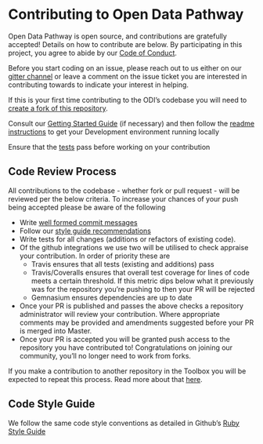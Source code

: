 # Contributing to Open Data Pathway

Open Data Pathway is open source, and contributions are gratefully accepted!
Details on how to contribute are below. By participating in this project, you agree to abide by our [Code of Conduct](https://github.com/theodi/pathway/blob/CODE_OF_CONDUCT.md).

Before you start coding on an issue, please reach out to us either on our [gitter channel](https://gitter.im/theodi/toolbox) or leave a comment on the issue ticket you are interested in contributing towards to indicate your interest in helping.

If this is your first time contributing to the ODI’s codebase you will need to [create a fork of this repository](https://help.github.com/articles/fork-a-repo/).

Consult our [Getting Started Guide](https://github.com/theodi/toolbox/wiki/Developers-Guide:-Getting-Started) (if necessary) and then follow the [readme instructions](https://github.com/theodi/pathway/blob/master/README.md#development) to get your Development environment running locally

Ensure that the [tests](https://github.com/theodi/pathway/blob/master/README.md#tests) pass before working on your contribution

## Code Review Process

All contributions to the codebase - whether fork or pull request - will be reviewed per the below criteria.
To increase your chances of your push being accepted please be aware of the following
- Write [well formed commit messages](http://tbaggery.com/2008/04/19/a-note-about-git-commit-messages.html)
- Follow our [style guide recommendations](https://github.com/theodi/toolbox/blob/README.md#code-style-guide)
- Write tests for all changes (additions or refactors of existing code).
- Of the github integrations we use two will be utilised to check appraise your contribution. In order of priority these are
    - Travis ensures that all tests (existing and additions) pass
    - Travis/Coveralls ensures that overall test coverage for lines of code meets a certain threshold. If this metric dips below what it previously was for the repository you’re pushing to then your PR will be rejected
    - Gemnasium ensures dependencies are up to date
- Once your PR is published and passes the above checks a repository administrator will review your contribution. Where appropriate comments may be provided and amendments suggested before your PR is merged into Master.
- Once your PR is accepted you will be granted push access to the repository you have contributed to! Congratulations on joining our community, you’ll no longer need to work from forks.

If you make a contribution to another repository in the Toolbox you will be expected to repeat this process. Read more about that [here](https://github.com/theodi/toolbox/blob/master/README.md#push-access).

## Code Style Guide

We follow the same code style conventions as detailed in Github’s [Ruby Style Guide](https://github.com/github/rubocop-github/blob/master/STYLEGUIDE.md)

